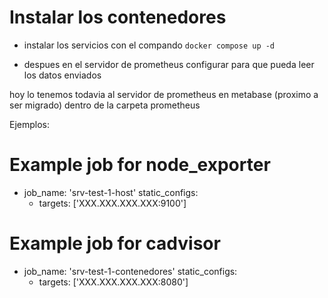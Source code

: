 # Instalar los contenedores

- instalar los servicios con el compando 
``` docker compose up -d ```

- despues en el servidor de prometheus configurar para que pueda leer los datos enviados

hoy lo tenemos todavia al servidor de prometheus en metabase (proximo a ser migrado)
dentro de la carpeta prometheus

Ejemplos:

# Example job for node_exporter
  - job_name: 'srv-test-1-host'
    static_configs:
      - targets: ['XXX.XXX.XXX.XXX:9100']

# Example job for cadvisor
  - job_name: 'srv-test-1-contenedores'
    static_configs:
      - targets: ['XXX.XXX.XXX.XXX:8080']
